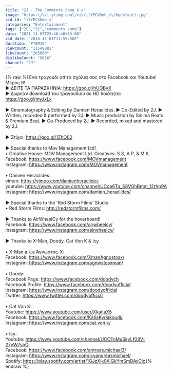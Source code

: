 ```yaml
---
title: "2J - The Comments Song 6 ✔"
image: "https:\/\/i.ytimg.com\/vi\/ilYPCXDmh_s\/hqdefault.jpg"
vid_id: "ilYPCXDmh_s"
categories: "Entertainment"
tags: ["2ξ","2j","comments song"]
date: "2021-11-07T23:46:40+03:00"
vid_date: "2016-11-01T11:59:50Z"
duration: "PT6M1S"
viewcount: "11549881"
likeCount: "285660"
dislikeCount: "9616"
channel: "2J"
---
```

{% raw %}Ένα τραγούδι απ'τα σχόλια σας στο Facebook και Youtube! Μέρος 6!<br />► ΔΕΙΤΕ ΤΑ ΠΑΡΑΣΚΗΝΙΑ: <a rel="nofollow" target="blank" href="https://goo.gl/hUQBvX">https://goo.gl/hUQBvX</a><br />► Δωρεάν download του τραγουδιού σε ΗD ποιότητα: <a rel="nofollow" target="blank" href="https://goo.gl/myJxLx">https://goo.gl/myJxLx</a><br /><br />► Cinematography &amp; Editing by Damien Heraclides. ► Co-Edited by 2J. ► Written, recorded &amp; performed by 2J. ► Music production by Sinima Beats &amp; Premium Beat. ► Co-Produced by 2J. ► Recorded, mixed and mastered by 2J.<br /><br />► Στίχοι: <a rel="nofollow" target="blank" href="https://goo.gl/1ZhO62">https://goo.gl/1ZhO62</a><br /><br />► Special thanks to Mov Management Ltd!<br />• Creative House: MOV Management Ltd. Creatives: S.S, A.P, &amp; M.K<br />Facebook: <a rel="nofollow" target="blank" href="https://www.facebook.com/MOVmanagement">https://www.facebook.com/MOVmanagement</a> <br />Instagram: <a rel="nofollow" target="blank" href="https://www.instagram.com/MOVmanagement">https://www.instagram.com/MOVmanagement</a><br /><br />• Damien Heraclides:<br />vimeo: <a rel="nofollow" target="blank" href="https://vimeo.com/damienheraclides">https://vimeo.com/damienheraclides</a><br />youtube: <a rel="nofollow" target="blank" href="https://www.youtube.com/channel/UCoa6Tq_S8VGhBmm_12rhp9A">https://www.youtube.com/channel/UCoa6Tq_S8VGhBmm_12rhp9A</a><br />Instagram: <a rel="nofollow" target="blank" href="https://www.instagram.com/damien_heraclides/">https://www.instagram.com/damien_heraclides/</a><br /><br />► Special thanks to the 'Red Storm Films' Studio<br />• Red Storm Films: <a rel="nofollow" target="blank" href="http://redstormfilms.com/">http://redstormfilms.com/</a><br /><br />► Thanks to AirWheelCy for the hoverboard!<br />Facebook: <a rel="nofollow" target="blank" href="https://www.facebook.com/airwheelcy/">https://www.facebook.com/airwheelcy/</a><br />Instagram: <a rel="nofollow" target="blank" href="https://www.instagram.com/airwheelcy/">https://www.instagram.com/airwheelcy/</a><br /><br />► Thanks to X-Man, Doody, Cat Von K &amp; Icy<br /><br />• X-Man a.k.a Άγνωστος-Χ:<br />Facebook: <a rel="nofollow" target="blank" href="https://www.facebook.com/XmanAgnostosx/">https://www.facebook.com/XmanAgnostosx/</a><br />Instagram: <a rel="nofollow" target="blank" href="https://www.instagram.com/agnwstosxman/">https://www.instagram.com/agnwstosxman/</a><br /><br />• Doody:<br />Facebook Page: <a rel="nofollow" target="blank" href="https://www.facebook.com/doodych">https://www.facebook.com/doodych</a><br />Facebook Profile: <a rel="nofollow" target="blank" href="https://www.facebook.com/doodyofficial">https://www.facebook.com/doodyofficial</a><br />Instagram: <a rel="nofollow" target="blank" href="https://www.instagram.com/doodyofficial">https://www.instagram.com/doodyofficial</a><br />Twitter: <a rel="nofollow" target="blank" href="https://www.twitter.com/doodyofficial">https://www.twitter.com/doodyofficial</a><br /><br />• Cat Von K:<br />Youtube: <a rel="nofollow" target="blank" href="https://www.youtube.com/user/XkatiaX5">https://www.youtube.com/user/XkatiaX5</a><br />Facebook: <a rel="nofollow" target="blank" href="https://www.facebook.com/KatiaKyriakoudi/">https://www.facebook.com/KatiaKyriakoudi/</a><br />Instagram: <a rel="nofollow" target="blank" href="https://www.instagram.com/cat.von.k/">https://www.instagram.com/cat.von.k/</a><br /><br />• Icy:<br />Youtube: <a rel="nofollow" target="blank" href="https://www.youtube.com/channel/UCCFnMuSkyLf08V-27yW7sbQ">https://www.youtube.com/channel/UCCFnMuSkyLf08V-27yW7sbQ</a><br />Facebook: <a rel="nofollow" target="blank" href="https://www.facebook.com/antreas.michael3/">https://www.facebook.com/antreas.michael3/</a><br />Instagram: <a rel="nofollow" target="blank" href="https://www.instagram.com/icyandreasmichael/">https://www.instagram.com/icyandreasmichael/</a><br />Spotify: <a rel="nofollow" target="blank" href="https://play.spotify.com/artist/1GJzXlk0XiGkYmSmBAyCIo">https://play.spotify.com/artist/1GJzXlk0XiGkYmSmBAyCIo</a>{% endraw %}

